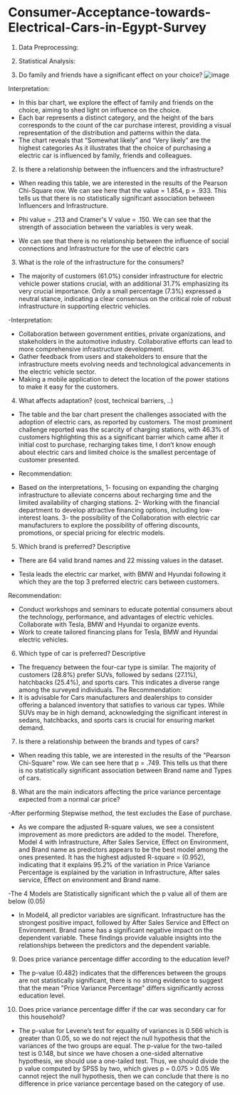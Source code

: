 # Consumer-Acceptance-towards-Electrical-Cars-in-Egypt-Survey
1.	Data Preprocessing:

2.	Statistical Analysis:
1.	Do family and friends have a significant effect on your choice?
![image](https://github.com/mahmedkhweled/Consumer-Acceptance-towards-Electrical-Cars-in-Egypt-Survey/assets/67151245/Picture1.png)

  
Interpretation:

- In this bar chart, we explore the effect of family and friends on the choice, aiming to shed light on influence on the choice.
- Each bar represents a distinct category, and the height of the bars corresponds to the count of the car purchase interest, providing a visual representation of the distribution and patterns within the data.
- The chart reveals that “Somewhat likely” and “Very likely” are the highest categories
As it illustrates that the choice of purchasing a electric car is influenced by family, friends and colleagues.


2.	Is there a relationship between the influencers and the infrastructure?
   
- When reading this table, we are interested in the results of the Pearson Chi-Square row. We can see here that the value = 1.854, p = .933. This tells us that there is no statistically significant association between Influencers and Infrastructure.

 
- Phi value = .213 and Cramer's V value = .150. We can see that the strength of association between the variables is very weak.
- We can see that there is no relationship between the influence of social connections and Infrastructure for the use of electric cars
3.	What is the role of the infrastructure for the consumers? 
 
 

- The majority of customers (61.0%) consider infrastructure for electric vehicle power stations crucial, with an additional 31.7% emphasizing its very crucial importance. Only a small percentage (7.3%) expressed a neutral stance, indicating a clear consensus on the critical role of robust infrastructure in supporting electric vehicles.

-Interpretation:
- Collaboration between government entities, private organizations, and stakeholders in the automotive industry. Collaborative efforts can lead to more comprehensive infrastructure development.
- Gather feedback from users and stakeholders to ensure that the infrastructure meets evolving needs and technological advancements in the electric vehicle sector.
- Making a mobile application to detect the location of the power stations to make it easy for the customers.

4.	What affects adaptation? (cost, technical barriers,  ..) 
 

 

- The table and the bar chart present the challenges associated with the adoption of electric cars, as reported by customers. The most prominent challenge reported was the scarcity of charging stations, with 46.3% of customers highlighting this as a significant barrier which came after it initial cost to purchase, recharging takes time, I don’t know enough about electric cars and limited choice is the smallest percentage of customer presented.

- Recommendation:
- Based on the interpretations, 
1- focusing on expanding the charging infrastructure to alleviate concerns about recharging time and the limited availability of charging stations.
2- Working with the financial department to develop attractive financing options, including low-interest loans.
3- the possibility of the Collaboration with electric car manufacturers to explore the possibility of offering discounts, promotions, or special pricing for electric models.



5.	Which brand is preferred? Descriptive

 
- There are 64 valid brand names and 22 missing values in the dataset.

 
- Tesla leads the electric car market, with BMW and Hyundai following it which they are the top 3 preferred electric cars between customers.

Recommendation:
- Conduct workshops and seminars to educate potential consumers about the technology, performance, and advantages of electric vehicles. Collaborate with Tesla, BMW and Hyundai to organize events.
- Work to create tailored financing plans for Tesla, BMW and Hyundai electric vehicles.
6.	Which type of car is preferred? Descriptive

 
 

- The frequency between the four-car type is similar. The majority of customers (28.8%) prefer SUVs, followed by sedans (27.1%), hatchbacks (25.4%), and sports cars. This indicates a diverse range among the surveyed individuals. The
Recommendation:
- It is advisable for Cars manufacturers and dealerships to consider offering a balanced inventory that satisfies to various car types. While SUVs may be in high demand, acknowledging the significant interest in sedans, hatchbacks, and sports cars is crucial for ensuring market demand.

7.	Is there a relationship between the brands and types of cars? 
 
- When reading this table, we are interested in the results of the "Pearson Chi-Square" row. We can see here that p = .749. This tells us that there is no statistically significant association between Brand name and Types of cars.


8.	What are the main indicators affecting the price variance percentage expected from a normal car price?
 
-After performing Stepwise method, the test excludes the Ease of purchase. 
 
- As we compare the adjusted R-square values, we see a consistent improvement as more predictors are added to the model. Therefore, Model 4 with Infrastructure, After Sales Service, Effect on Environment, and Brand name as predictors appears to be the best model among the ones presented. It has the highest adjusted R-square = (0.952), indicating that it explains 95.2% of the variation in Price Variance Percentage is explained by the variation in Infrastructure, After sales service, Effect on environment and Brand name.
 

-The 4 Models are Statistically significant which the p value all of them are below (0.05)

 

- In Model4, all predictor variables are significant. Infrastructure has the strongest positive impact, followed by After Sales Service and Effect on Environment. Brand name has a significant negative impact on the dependent variable. These findings provide valuable insights into the relationships between the predictors and the dependent variable.


9.	Does price variance percentage differ according to the education level? 

 

- The p-value (0.482) indicates that the differences between the groups are not statistically significant, there is no strong evidence to suggest that the mean "Price Variance Percentage" differs significantly across education level.


10.	Does price variance percentage differ if the car was secondary car for this household?

 

- The p-value for Levene’s test for equality of variances is 0.566 which is greater than 0.05, so we do not reject the null hypothesis that the variances of the two groups are equal. 
The p-value for the two-tailed test is 0.148, but since we have chosen a one-sided alternative hypothesis, we should use a one-tailed test. Thus, we should divide the p value computed by SPSS by two, which gives p = 0.075 > 0.05 We cannot reject the null hypothesis, then we can conclude that there is no difference in price variance percentage based on the category of use.



